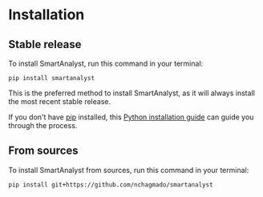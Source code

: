# Installation

## Stable release

To install SmartAnalyst, run this command in your terminal:

```
pip install smartanalyst
```

This is the preferred method to install SmartAnalyst, as it will always install the most recent stable release.

If you don't have [pip](https://pip.pypa.io) installed, this [Python installation guide](http://docs.python-guide.org/en/latest/starting/installation/) can guide you through the process.

## From sources

To install SmartAnalyst from sources, run this command in your terminal:

```
pip install git+https://github.com/nchagmado/smartanalyst
```
